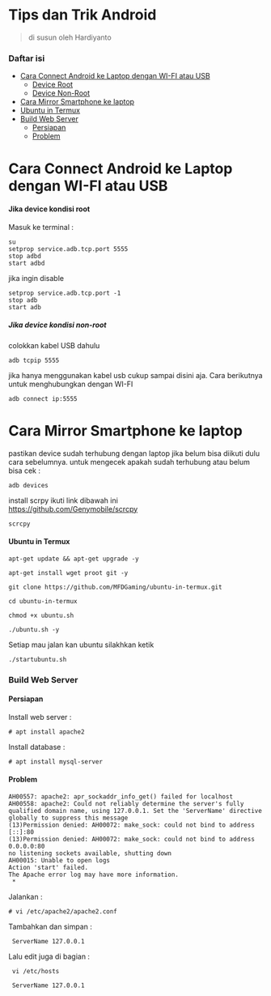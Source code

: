 # Tips dan Trik Android
> di susun oleh Hardiyanto

### Daftar isi
* [Cara Connect Android ke Laptop dengan WI-FI atau USB](#cara-connect-android-ke-laptop-dengan-wi-fi-atau-usb)
	* [Device Root](#jika-device-kondisi-root)
	* [Device Non-Root](#jika-device-kondisi-non-root)
* [Cara Mirror Smartphone ke laptop](#cara-mirror-smartphone-ke-laptop)
* [Ubuntu in Termux](#ubuntu-in-termux)
* [Build Web Server](#bulid-web-server)
    * [Persiapan](#persiapan)
    * [Problem](#problem)


# Cara Connect Android ke Laptop dengan WI-FI atau USB
#### Jika device kondisi root<br>
Masuk ke terminal :
```
su
setprop service.adb.tcp.port 5555
stop adbd
start adbd
```

jika ingin disable

```
setprop service.adb.tcp.port -1
stop adb
start adb
```

##### Jika device kondisi non-root</br>
colokkan kabel USB dahulu

```
adb tcpip 5555
```
jika hanya menggunakan kabel usb cukup sampai disini aja. Cara berikutnya untuk menghubungkan dengan WI-FI

```
adb connect ip:5555
```

# Cara Mirror Smartphone ke laptop
pastikan device sudah terhubung dengan laptop jika belum bisa diikuti dulu cara sebelumnya. untuk mengecek apakah sudah terhubung atau belum bisa cek :
```
adb devices
```
install scrpy ikuti link dibawah ini <br>
https://github.com/Genymobile/scrcpy

```
scrcpy
```

#### Ubuntu in Termux
```
apt-get update && apt-get upgrade -y
```
```
apt-get install wget proot git -y
```
```
git clone https://github.com/MFDGaming/ubuntu-in-termux.git
```
```
cd ubuntu-in-termux
```
```
chmod +x ubuntu.sh
```
```
./ubuntu.sh -y
```
Setiap mau jalan kan ubuntu silakhkan ketik
```
./startubuntu.sh
```

### Build Web Server

#### Persiapan
Install web server :
```
# apt install apache2
```
Install database :
```
# apt install mysql-server
```
#### Problem

```
AH00557: apache2: apr_sockaddr_info_get() failed for localhost
AH00558: apache2: Could not reliably determine the server's fully qualified domain name, using 127.0.0.1. Set the 'ServerName' directive globally to suppress this message
(13)Permission denied: AH00072: make_sock: could not bind to address [::]:80
(13)Permission denied: AH00072: make_sock: could not bind to address 0.0.0.0:80
no listening sockets available, shutting down
AH00015: Unable to open logs
Action 'start' failed.
The Apache error log may have more information.
 *
```
Jalankan :
```
# vi /etc/apache2/apache2.conf
```
Tambahkan dan simpan :
```
 ServerName 127.0.0.1
```

Lalu edit juga di bagian :
```
 vi /etc/hosts
```
```
 ServerName 127.0.0.1
```

